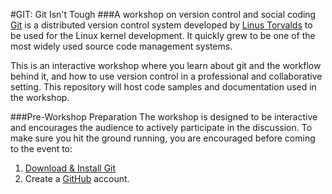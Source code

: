 #GIT: Git Isn't Tough
###A workshop on version control and social coding
[Git](http://git-scm.com/) is a distributed version control system developed by [Linus Torvalds](http://en.wikipedia.org/wiki/Linus_Torvalds) to be used for the Linux kernel development. It quickly grew to be one of the most widely used source code management systems.

This is an interactive workshop where you learn about git and the workflow behind it, and how to use version control in a professional and collaborative setting. This repository will host code samples and documentation used in the workshop.

###Pre-Workshop Preparation
The workshop is designed to be interactive and encourages the audience to actively participate in the discussion. To make sure you hit the ground running, you are encouraged before coming to the event to:

  1. [Download & Install Git](docs/git-setup.md)
  1. Create a [GitHub](https://github.com/signup/free) account.

